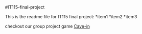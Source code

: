 #IT115-final-project

This is the readme file for IT115 final project:
*item1
*item2
*item3

checkout our group project game [Cave-in](http://3.143.58.19/index.html)
